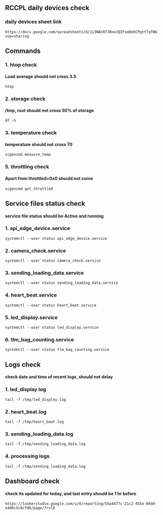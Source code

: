 ## RCCPL daily devices check
### daily devices sheet link
```
https://docs.google.com/spreadsheets/d/1i3NAV07JNxeJQIFseDmXCPqttTqfWbIdQlEZ6trUNdA/edit?usp=sharing
```

## Commands

### 1. htop check
#### Load average should not cross 3.5
```
htop
```

### 2. storage check
#### /tmp, root should not cross 50% of storage
```
df -h
```

### 3. temperature check
#### temperature should not cross 70
```
vcgencmd measure_temp
```

### 5. throttling check
#### Apart from throttled=0x0 should not come
```
vcgencmd get_throttled
```

## Service files status check
#### service file status should be Active and running
### 1. api_edge_device.service
```
systemctl --user status api_edge_device.service
```

### 2. camera_check.service
```
systemctl --user status camera_check.service
```

### 3. sending_loading_data.service
```
systemctl --user status sending_loading_data.service
```

### 4. heart_beat.service
```
systemctl --user status heart_beat.service
```

### 5. led_display.service
```
systemctl --user status led_display.service
```

### 6. tlm_bag_counting.service
```
systemctl --user status tlm_bag_counting.service
```

## Logs check
#### check date and time of recent logs, should not delay
### 1. led_display log
```
tail -f /tmp/led_display.log
```

### 2. heart_beat.log
```
tail -f /tmp/heart_beat.log
```

### 3. sending_loading_data.log
```
tail -f /tmp/sending_loading_data.log
```

### 4. processing logs
```
tail -f /tmp/sending_loading_data.log
```

## Dashboard check
#### check its updated for today, and last entry should be 1 hr before
```
https://lookerstudio.google.com/u/0/reporting/55a4477c-21c2-455e-88dd-e4d6c5c8cfd6/page/7rvlD
```


